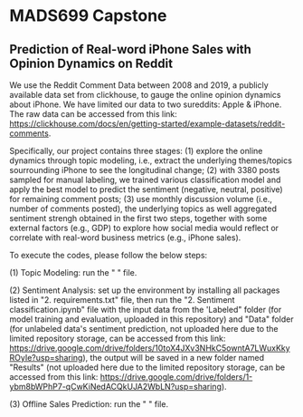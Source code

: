 # MADS699 Capstone   

## Prediction of Real-word iPhone Sales with Opinion Dynamics on Reddit

We use the Reddit Comment Data between 2008 and 2019, a publicly available data set from clickhouse, to gauge the online opinion dynamics about iPhone. We have limited our data to two sureddits: Apple & iPhone. 
 The raw data can be accessed from this link: https://clickhouse.com/docs/en/getting-started/example-datasets/reddit-comments. 

Specifically, our project contains three stages: (1) explore the online dynamics through topic modeling, i.e.,   extract the underlying themes/topics sourrounding iPhone to see the longitudinal change; (2) with 3380 posts sampled for manual labeling, we trained various classification model and apply the best model to predict the sentiment (negative, neutral, positive) for remaining comment posts; (3) use monthly discussion volume (i.e., number of comments posted), the underlying topics as well aggregated sentiment strengh obtained in the first two steps, together with some external factors (e.g., GDP) to explore how social media would reflect or correlate with real-word business metrics (e.g., iPhone sales).


To execute the codes, please follow the below steps:

(1) Topic Modeling: run the " " file.

(2) Sentiment Analysis: set up the environment by installing all packages listed in "2. requirements.txt" file, then run the "2. Sentiment classification.ipynb" file with the input data from the 'Labeled" folder (for model training and evaluation, uploaded in this repository) and  "Data" folder (for unlabeled data's sentiment prediction, not uploaded here due to the limited repository storage, can be accessed from this link: https://drive.google.com/drive/folders/10toX4JXv3NHkC5owntA7LWuxKkyROyIe?usp=sharing), the output will be saved in a new folder named "Results" (not uploaded here due to the limited repository storage, can be accessed from this link: https://drive.google.com/drive/folders/1-ybm8bWPhP7-qCwKiNedACQkUJA2WbLN?usp=sharing).

(3) Offline Sales Prediction: run the " " file.
